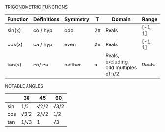 
TRIGONOMETRIC  FUNCTIONS

|Function |Definitions |Symmetry |T  |Domain                                |Range   |
|---------|------------|---------|---|--------------------------------------|--------|
|sin(x)   |co / hyp    |odd      |2π |Reals                                 |[-1, 1] |
|cos(x)   |ca / hyp    |even     |2π |Reals                                 |[-1, 1] |
|tan(x)   |co/ ca      |neither  |π  |Reals, excluding odd multiples of π/2 |Reals   |


NOTABLE ANGLES

|    |30   |45   |60   |
|----|-----|-----|-----|
|sin |1/2  |√2/2 |√3/2 |
|cos |√3/2 |2/√2 |1/2  |
|tan |1/√3 |1    |√3   |
